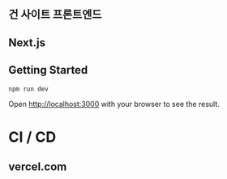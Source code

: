 ## 건 사이트 프론트엔드 


## Next.js
## Getting Started

```bash
npm run dev
```

Open [http://localhost:3000](http://localhost:3000) with your browser to see the result.

# CI / CD
## vercel.com